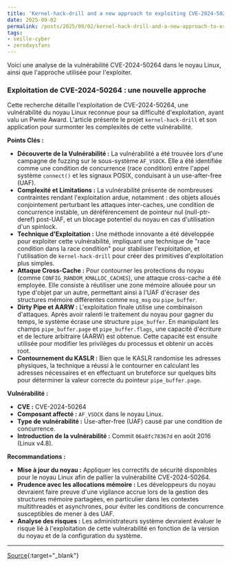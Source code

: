 ```yaml
---
title: 'Kernel-hack-drill and a new approach to exploiting CVE-2024-50264 in the Linux kernel'
date: 2025-09-02
permalink: /posts/2025/09/02/kernel-hack-drill-and-a-new-approach-to-exploiting-cve-2024-50264-in-the-linux-kernel/
tags:
- veille-cyber
- zerodaysfans
---
```

Voici une analyse de la vulnérabilité CVE-2024-50264 dans le noyau Linux, ainsi que l'approche utilisée pour l'exploiter.

### Exploitation de CVE-2024-50264 : une nouvelle approche

Cette recherche détaille l'exploitation de CVE-2024-50264, une vulnérabilité du noyau Linux reconnue pour sa difficulté d'exploitation, ayant valu un Pwnie Award. L'article présente le projet `kernel-hack-drill` et son application pour surmonter les complexités de cette vulnérabilité.

**Points Clés :**

*   **Découverte de la Vulnérabilité :** La vulnérabilité a été trouvée lors d'une campagne de fuzzing sur le sous-système `AF_VSOCK`. Elle a été identifiée comme une condition de concurrence (race condition) entre l'appel système `connect()` et les signaux POSIX, conduisant à un use-after-free (UAF).
*   **Complexité et Limitations :** La vulnérabilité présente de nombreuses contraintes rendant l'exploitation ardue, notamment : des objets alloués conjointement perturbant les attaques inter-caches, une condition de concurrence instable, un déréférencement de pointeur nul (null-ptr-deref) post-UAF, et un blocage potentiel du noyau en cas d'utilisation d'un spinlock.
*   **Technique d'Exploitation :** Une méthode innovante a été développée pour exploiter cette vulnérabilité, impliquant une technique de "race condition dans la race condition" pour stabiliser l'exploitation, et l'utilisation de `kernel-hack-drill` pour créer des primitives d'exploitation plus simples.
*   **Attaque Cross-Cache :** Pour contourner les protections du noyau (comme `CONFIG_RANDOM_KMALLOC_CACHES`), une attaque cross-cache a été employée. Elle consiste à réutiliser une zone mémoire allouée pour un type d'objet par un autre, permettant ainsi à l'UAF d'écraser des structures mémoire différentes comme `msg_msg` ou `pipe_buffer`.
*   **Dirty Pipe et AARW :** L'exploitation finale utilise une combinaison d'attaques. Après avoir ralenti le traitement du noyau pour gagner du temps, le système écrase une structure `pipe_buffer`. En manipulant les champs `pipe_buffer.page` et `pipe_buffer.flags`, une capacité d'écriture et de lecture arbitraire (AARW) est obtenue. Cette capacité est ensuite utilisée pour modifier les privilèges du processus et obtenir un accès root.
*   **Contournement du KASLR :** Bien que le KASLR randomise les adresses physiques, la technique a réussi à le contourner en calculant les adresses nécessaires et en effectuant un bruteforce sur quelques bits pour déterminer la valeur correcte du pointeur `pipe_buffer.page`.

**Vulnérabilité :**

*   **CVE :** CVE-2024-50264
*   **Composant affecté :** `AF_VSOCK` dans le noyau Linux.
*   **Type de vulnérabilité :** Use-after-free (UAF) causé par une condition de concurrence.
*   **Introduction de la vulnérabilité :** Commit `06a8fc78367d` en août 2016 (Linux v4.8).

**Recommandations :**

*   **Mise à jour du noyau :** Appliquer les correctifs de sécurité disponibles pour le noyau Linux afin de pallier la vulnérabilité CVE-2024-50264.
*   **Prudence avec les allocations mémoire :** Les développeurs du noyau devraient faire preuve d'une vigilance accrue lors de la gestion des structures mémoire partagées, en particulier dans les contextes multithreadés et asynchrones, pour éviter les conditions de concurrence susceptibles de mener à des UAF.
*   **Analyse des risques :** Les administrateurs système devraient évaluer le risque lié à l'exploitation de cette vulnérabilité en fonction de la version du noyau et de la configuration du système.

---
[Source](https://a13xp0p0v.github.io/2025/09/02/kernel-hack-drill-and-CVE-2024-50264.html){:target="_blank"}
